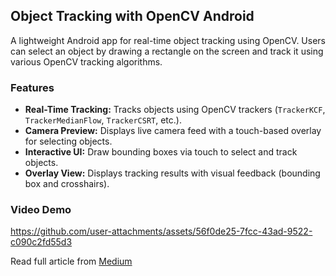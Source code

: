 ## Object Tracking with OpenCV Android

A lightweight Android app for real-time object tracking using OpenCV. Users can select an object by drawing a rectangle on the screen and track it using various OpenCV tracking algorithms.

### Features
- **Real-Time Tracking:** Tracks objects using OpenCV trackers (`TrackerKCF`, `TrackerMedianFlow`, `TrackerCSRT`, etc.).
- **Camera Preview:** Displays live camera feed with a touch-based overlay for selecting objects.
- **Interactive UI:** Draw bounding boxes via touch to select and track objects.
- **Overlay View:** Displays tracking results with visual feedback (bounding box and crosshairs).

### Video Demo

https://github.com/user-attachments/assets/56f0de25-7fcc-43ad-9522-c090c2fd55d3

Read full article from [Medium](https://chayanmistry.medium.com/building-opencv-4-12-for-android-from-source-with-extra-modules-and-16kb-page-size-support-9f6cfec85cd2) 

